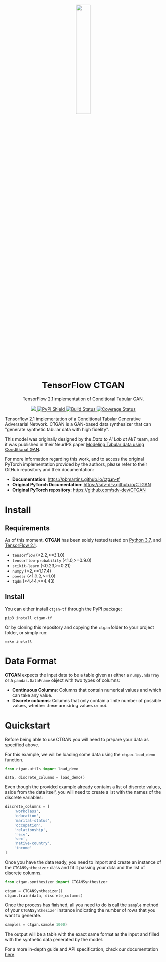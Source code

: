 <p align="center">
    <img src="https://i.imgur.com/mbY9pvC.png" width="30%">
</p>
<h1 align="center">TensorFlow CTGAN</h1>
<p align="center">TensorFlow 2.1 implementation of Conditional Tabular GAN.</p>


<p align="center">
    <a href="./LICENSE.md">
        <img src="https://img.shields.io/badge/license-MIT-blue.svg">
    </a>
    <a href="https://pypi.python.org/pypi/ctgan-tf">
        <img alt="PyPI Shield" src="https://img.shields.io/pypi/v/ctgan-tf.svg">
    </a>
    <a href="https://travis-ci.com/pbmartins/ctgan-tf">
        <img alt="Build Status" src="https://travis-ci.com/pbmartins/ctgan-tf.svg?branch=master">
    </a>
    <a href="https://codecov.io/gh/pbmartins/ctgan-tf">
        <img alt="Coverage Status" src="https://codecov.io/gh/pbmartins/ctgan-tf/branch/master/graph/badge.svg">
    </a>
</p>

Tensorflow 2.1 implementation of a Conditional Tabular Generative Adversarial 
Network. CTGAN is a GAN-based data synthesizer that can "generate synthetic 
tabular data with high fidelity".

This model was originally designed by the *Data to AI Lab at MIT* team, 
and it was published in their NeurIPS paper 
[Modeling Tabular data using Conditional GAN](https://arxiv.org/abs/1907.00503).

For more information regarding this work, and to access the original PyTorch 
implementation provided by the authors, 
please refer to their GitHub repository and their documentation:

* **Documentation**: https://pbmartins.github.io/ctgan-tf
* **Original PyTorch Documentation**: https://sdv-dev.github.io/CTGAN
* **Original PyTorch repository**: https://github.com/sdv-dev/CTGAN

# Install

## Requirements

As of this moment, **CTGAN** has been solely tested tested on 
[Python 3.7](https://www.python.org/downloads/), 
and [TensorFlow 2.1](https://www.tensorflow.org/install).


* `tensorflow` (<2.2,>=2.1.0)
* `tensorflow-probability` (<1.0,>=0.9.0)
* `scikit-learn` (<0.23,>=0.21)
* `numpy` (<2,>=1.17.4)
* `pandas` (<1.0.2,>=1.0)
* `tqdm` (<4.44,>=4.43)

## Install

You can either install `ctgan-tf` through the PyPI package:

```shell script
pip3 install ctgan-tf
```

Or by cloning this repository and copying the `ctgan` folder to your 
project folder, or simply run:

```shell script
make install
```

# Data Format

**CTGAN** expects the input data to be a table given as either a `numpy.ndarray` 
or a `pandas.DataFrame` object with two types of columns:

* **Continuous Columns**: Columns that contain numerical values and which can 
  take any value.
* **Discrete columns**: Columns that only contain a finite number of possible 
  values, whether these are string values or not.

# Quickstart

Before being able to use CTGAN you will need to prepare your data as 
specified above.

For this example, we will be loading some data using the `ctgan.load_demo` 
function.

```python
from ctgan.utils import load_demo

data, discrete_columns = load_demo()
```

Even though the provided example already contains a list of discrete values, aside from the data itself, you will need to create a list with the names of 
the discrete variables:

```python
discrete_columns = [
    'workclass',
    'education',
    'marital-status',
    'occupation',
    'relationship',
    'race',
    'sex',
    'native-country',
    'income'
]
```

Once you have the data ready, you need to import and create an instance of the 
`CTGANSynthesizer` class and fit it passing your data and the list of 
discrete columns.

```python
from ctgan.synthesizer import CTGANSynthesizer

ctgan = CTGANSynthesizer()
ctgan.train(data, discrete_columns)
```

Once the process has finished, all you need to do is call the `sample` method
of your `CTGANSynthesizer` instance indicating the number of rows that you 
want to generate.

```python
samples = ctgan.sample(1000)
```

The output will be a table with the exact same format as the input and filled with the synthetic
data generated by the model.

For a more in-depth guide and API specification, check our documentation 
[here](https://pbmartins.github.io/ctgan-tf).
